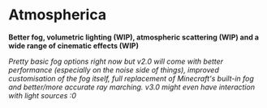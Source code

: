 # Atmospherica
**Better fog, volumetric lighting (WIP), atmospheric scattering (WIP) and a wide range of cinematic effects (WIP)**

*Pretty basic fog options right now but v2.0 will come with better performance (especially on the noise side of things), improved customisation of the fog itself, full replacement of Minecraft's built-in fog and better/more accurate ray marching. v3.0 might even have interaction with light sources :0*
